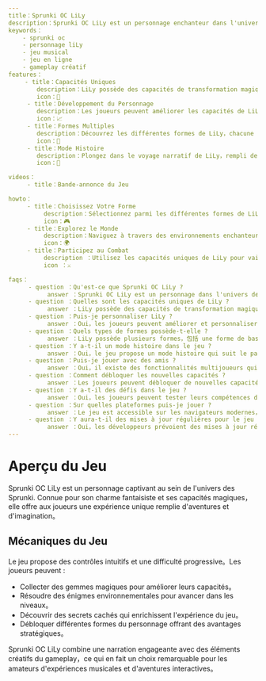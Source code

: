 ```yaml
---
title：Sprunki OC LiLy  
description：Sprunki OC LiLy est un personnage enchanteur dans l'univers des Sprunki，connu pour son charme fantaisiste et ses capacités uniques。Les joueurs peuvent explorer son monde magique，participer à un gameplay stratégique et débloquer diverses transformations。  
keywords：
    - sprunki oc  
    - personnage liLy  
    - jeu musical  
    - jeu en ligne  
    - gameplay créatif  
features：
   　- title：Capacités Uniques  
        description：LiLy possède des capacités de transformation magique et des techniques de mouvement spéciales qui améliorent le gameplay。  
        icon：🌟  
  　　- title：Développement du Personnage  
        description：Les joueurs peuvent améliorer les capacités de LiLy et débloquer de nouvelles fonctionnalités au fur et à mesure qu'ils progressent dans le jeu。  
        icon：📈  
  　　- title：Formes Multiples  
        description：Découvrez les différentes formes de LiLy，chacune offrant des avantages uniques dans différentes situations。  
        icon：🔄  
  　　- title：Mode Histoire  
        description：Plongez dans le voyage narratif de LiLy，rempli de défis et d'aventures。  
        icon：📖  

videos：
  　　- title：Bande-annonce du Jeu  

howto：
  　　- title：Choisissez Votre Forme  
          description：Sélectionnez parmi les différentes formes de LiLy pour vous adapter à divers défis dans le jeu。  
          icon：🎮   
  　　- title：Explorez le Monde   
          description：Naviguez à travers des environnements enchanteurs et découvrez des secrets cachés。   
          icon：🌍   
  　　- title：Participez au Combat   
          description ：Utilisez les capacités uniques de LiLy pour vaincre les ennemis et surmonter les obstacles。   
          icon ：⚔️   

faqs：
    　- question ：Qu'est-ce que Sprunki OC LiLy ?   
           answer ：Sprunki OC LiLy est un personnage dans l'univers des Sprunki connu pour ses capacités magiques et sa personnalité charmante。   
    　- question ：Quelles sont les capacités uniques de LiLy ?   
           answer ：LiLy possède des capacités de transformation magique，des techniques de mouvement spéciales et des compétences stratégiques au combat。   
    　- question ：Puis-je personnaliser LiLy ?   
           answer ：Oui，les joueurs peuvent améliorer et personnaliser les capacités de LiLy au fur et à mesure qu'ils avancent dans le jeu。   
    　- question ：Quels types de formes possède-t-elle ?   
           answer ：LiLy possède plusieurs formes，包括 une forme de base，une forme améliorée，des formes spéciales pour des situations spécifiques et une forme ultime。   
    　- question ：Y a-t-il un mode histoire dans le jeu ?   
           answer ：Oui，le jeu propose un mode histoire qui suit le parcours narratif de LiLy。   
    　- question ：Puis-je jouer avec des amis ?   
           answer ：Oui，il existe des fonctionnalités multijoueurs qui vous permettent d'interagir avec d'autres joueurs dans l'univers des Sprunki。   
    　- question ：Comment débloquer les nouvelles capacités ?   
           answer ：Les joueurs peuvent débloquer de nouvelles capacités en progressant dans le jeu et en relevant des défis。   
    　- question ：Y a-t-il des défis dans le jeu ?   
           answer ：Oui，les joueurs peuvent tester leurs compétences dans divers modes défi tout au long du jeu。   
    　- question ：Sur quelles plateformes puis-je jouer ?   
           answer ：Le jeu est accessible sur les navigateurs modernes，ce qui facilite le jeu n'importe où。    
    　- question ：Y aura-t-il des mises à jour régulières pour le jeu ?    
           answer ：Oui，les développeurs prévoient des mises à jour régulières qui incluront du nouveau contenu et des fonctionnalités basées sur les retours des joueurs。    
---  
```


# Aperçu du Jeu  

Sprunki OC LiLy est un personnage captivant au sein de l'univers des Sprunki. Connue pour son charme fantaisiste et ses capacités magiques，elle offre aux joueurs une expérience unique remplie d'aventures et d'imagination。  

## Mécaniques du Jeu  

Le jeu propose des contrôles intuitifs et une difficulté progressive。Les joueurs peuvent :

* Collecter des gemmes magiques pour améliorer leurs capacités。
* Résoudre des énigmes environnementales pour avancer dans les niveaux。
* Découvrir des secrets cachés qui enrichissent l'expérience du jeu。
* Débloquer différentes formes du personnage offrant des avantages stratégiques。

Sprunki OC LiLy combine une narration engageante avec des éléments créatifs du gameplay，ce qui en fait un choix remarquable pour les amateurs d'expériences musicales et d'aventures interactives。
